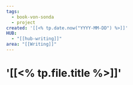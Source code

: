 ```yaml
---
tags:
  - book-von-sonda
  - project
created: '[[<% tp.date.now("YYYY-MM-DD") %>]]'
HUB:
  - "[[hub-writing]]"
area: "[[Writing]]"
---
```


# '[[<% tp.file.title %>]]'

